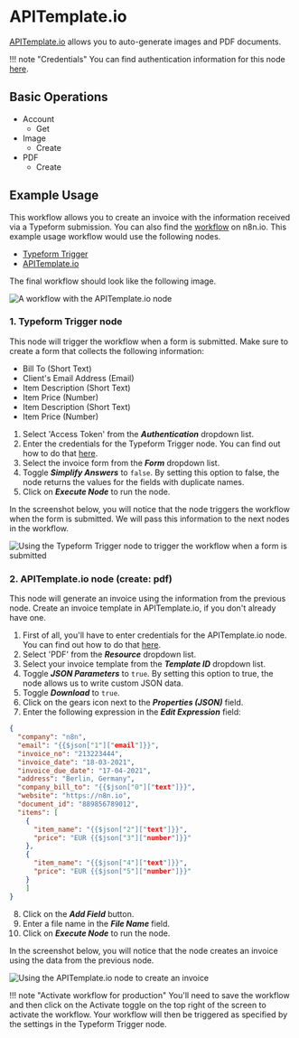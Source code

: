 # APITemplate.io

[APITemplate.io](https://apitemplate.io) allows you to auto-generate images and PDF documents.

!!! note "Credentials"
    You can find authentication information for this node [here](/integrations/credentials/apiTemplateIo/).


## Basic Operations

* Account
  * Get
* Image
  * Create
* PDF
  * Create

## Example Usage

This workflow allows you to create an invoice with the information received via a Typeform submission. You can also find the [workflow](https://n8n.io/workflows/989) on n8n.io. This example usage workflow would use the following nodes.
- [Typeform Trigger](/integrations/trigger-nodes/n8n-nodes-base.typeformtrigger/)
- [APITemplate.io]()

The final workflow should look like the following image.

![A workflow with the APITemplate.io node](/_images/integrations/nodes/apitemplateio/workflow.png)

### 1. Typeform Trigger node

This node will trigger the workflow when a form is submitted. Make sure to create a form that collects the following information:

- Bill To (Short Text)
- Client's Email Address (Email)
- Item Description (Short Text)
- Item Price (Number)
- Item Description (Short Text)
- Item Price (Number)

1. Select 'Access Token' from the ***Authentication*** dropdown list.
2. Enter the credentials for the Typeform Trigger node. You can find out how to do that [here](/integrations/credentials/typeform/).
3. Select the invoice form from the ***Form*** dropdown list.
4. Toggle ***Simplify Answers*** to `false`. By setting this option to false, the node returns the values for the fields with duplicate names.
5. Click on ***Execute Node*** to run the node.

In the screenshot below, you will notice that the node triggers the workflow when the form is submitted. We will pass this information to the next nodes in the workflow.

![Using the Typeform Trigger node to trigger the workflow when a form is submitted](/_images/integrations/nodes/apitemplateio/typeformtrigger_node.png)

### 2. APITemplate.io node (create: pdf)

This node will generate an invoice using the information from the previous node. Create an invoice template in APITemplate.io, if you don't already have one.

1. First of all, you'll have to enter credentials for the APITemplate.io node. You can find out how to do that [here](/integrations/credentials/apiTemplateIo/).
2. Select 'PDF' from the ***Resource*** dropdown list.
3. Select your invoice template from the ***Template ID*** dropdown list.
4. Toggle ***JSON Parameters*** to `true`. By setting this option to true, the node allows us to write custom JSON data.
5. Toggle ***Download*** to `true`.
6. Click on the gears icon next to the ***Properties (JSON)*** field.
7. Enter the following expression in the ***Edit Expression*** field:
```json
{
  "company": "n8n",
  "email": "{{$json["1"]["email"]}}",
  "invoice_no": "213223444",
  "invoice_date": "18-03-2021",
  "invoice_due_date": "17-04-2021",
  "address": "Berlin, Germany",
  "company_bill_to": "{{$json["0"]["text"]}}",
  "website": "https://n8n.io",
  "document_id": "889856789012",
  "items": [
    {
      "item_name": "{{$json["2"]["text"]}}",
      "price": "EUR {{$json["3"]["number"]}}"
    },
    {
      "item_name": "{{$json["4"]["text"]}}",
      "price": "EUR {{$json["5"]["number"]}}"
    }
    ]
}
```
8. Click on the ***Add Field*** button.
9. Enter a file name in the ***File Name*** field.
10. Click on ***Execute Node*** to run the node.

In the screenshot below, you will notice that the node creates an invoice using the data from the previous node.

![Using the APITemplate.io node to create an invoice](/_images/integrations/nodes/apitemplateio/apitemplate.io_node.png)

!!! note "Activate workflow for production"
    You'll need to save the workflow and then click on the Activate toggle on the top right of the screen to activate the workflow. Your workflow will then be triggered as specified by the settings in the Typeform Trigger node.

